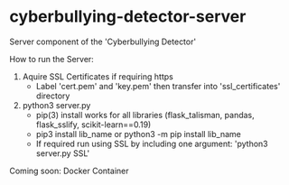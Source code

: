 # cyberbullying-detector-server
Server component of the 'Cyberbullying Detector'

How to run the Server:

1) Aquire SSL Certificates if requiring https
   - Label 'cert.pem' and 'key.pem' then transfer into 'ssl_certificates' directory
2) python3 server.py
   - pip(3) install works for all libraries (flask_talisman, pandas, flask_sslify, scikit-learn==0.19)
   - pip3 install lib_name or python3 -m pip install lib_name
   - If required run using SSL by including one argument: 'python3 server.py SSL'
   
   
   

Coming soon:
  Docker Container
